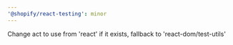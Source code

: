 ```yaml
---
'@shopify/react-testing': minor
---
```


Change act to use from 'react' if it exists, fallback to 'react-dom/test-utils'

